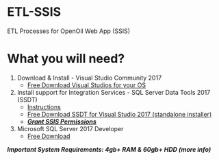 # ETL-SSIS
ETL Processes for OpenOil Web App (SSIS)

# What you will need?
1) Download & Install - Visual Studio Community 2017
    - [Free Download Visual Studios for your OS](https://visualstudio.microsoft.com/vs/community/)
2) Install support for Integration Services - SQL Server Data Tools 2017 (SSDT)
    - [Instructions](https://docs.microsoft.com/en-us/sql/ssdt/download-sql-server-data-tools-ssdt?view=sql-server-2017)
    - [Free Download SSDT for Visual Studio 2017 (standalone installer)](https://go.microsoft.com/fwlink/?linkid=2014060)
    - [***Grant SSIS Permissions***](https://docs.microsoft.com/en-us/sql/integration-services/grant-permissions-to-integration-services-service?view=sql-server-2014)
3) Microsoft SQL Server 2017 Developer
    - [Free Download](https://go.microsoft.com/fwlink/?linkid=853016)

***Important System Requirements: 4gb+ RAM & 60gb+ HDD (more info)***
